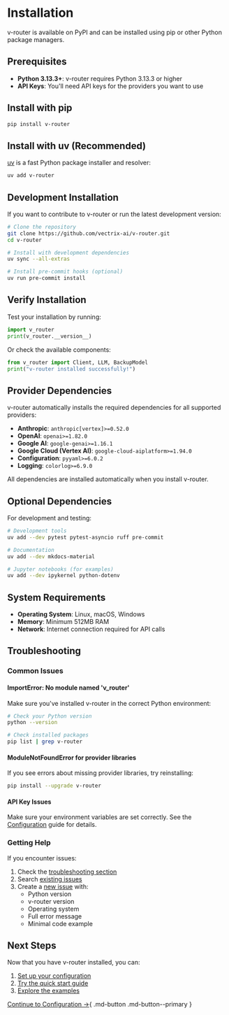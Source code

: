 # Installation

v-router is available on PyPI and can be installed using pip or other Python package managers.

## Prerequisites

- **Python 3.13.3+**: v-router requires Python 3.13.3 or higher
- **API Keys**: You'll need API keys for the providers you want to use

## Install with pip

```bash
pip install v-router
```

## Install with uv (Recommended)

[uv](https://github.com/astral-sh/uv) is a fast Python package installer and resolver:

```bash
uv add v-router
```

## Development Installation

If you want to contribute to v-router or run the latest development version:

```bash
# Clone the repository
git clone https://github.com/vectrix-ai/v-router.git
cd v-router

# Install with development dependencies
uv sync --all-extras

# Install pre-commit hooks (optional)
uv run pre-commit install
```

## Verify Installation

Test your installation by running:

```python
import v_router
print(v_router.__version__)
```

Or check the available components:

```python
from v_router import Client, LLM, BackupModel
print("v-router installed successfully!")
```

## Provider Dependencies

v-router automatically installs the required dependencies for all supported providers:

- **Anthropic**: `anthropic[vertex]>=0.52.0`
- **OpenAI**: `openai>=1.82.0`
- **Google AI**: `google-genai>=1.16.1`
- **Google Cloud (Vertex AI)**: `google-cloud-aiplatform>=1.94.0`
- **Configuration**: `pyyaml>=6.0.2`
- **Logging**: `colorlog>=6.9.0`

All dependencies are installed automatically when you install v-router.

## Optional Dependencies

For development and testing:

```bash
# Development tools
uv add --dev pytest pytest-asyncio ruff pre-commit

# Documentation
uv add --dev mkdocs-material

# Jupyter notebooks (for examples)
uv add --dev ipykernel python-dotenv
```

## System Requirements

- **Operating System**: Linux, macOS, Windows
- **Memory**: Minimum 512MB RAM
- **Network**: Internet connection required for API calls

## Troubleshooting

### Common Issues

#### ImportError: No module named 'v_router'

Make sure you've installed v-router in the correct Python environment:

```bash
# Check your Python version
python --version

# Check installed packages
pip list | grep v-router
```

#### ModuleNotFoundError for provider libraries

If you see errors about missing provider libraries, try reinstalling:

```bash
pip install --upgrade v-router
```

#### API Key Issues

Make sure your environment variables are set correctly. See the [Configuration](configuration.md) guide for details.

### Getting Help

If you encounter issues:

1. Check the [troubleshooting section](../development/contributing.md#troubleshooting)
2. Search [existing issues](https://github.com/vectrix-ai/v-router/issues)
3. Create a [new issue](https://github.com/vectrix-ai/v-router/issues/new) with:
   - Python version
   - v-router version
   - Operating system
   - Full error message
   - Minimal code example

## Next Steps

Now that you have v-router installed, you can:

1. [Set up your configuration](configuration.md)
2. [Try the quick start guide](quick-start.md)
3. [Explore the examples](../examples/basic.md)

[Continue to Configuration →](configuration.md){ .md-button .md-button--primary }